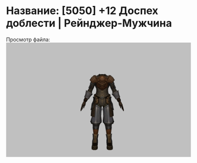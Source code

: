 # Название: [5050] +12 Доспех доблести | Рейнджер-Мужчина

Просмотр файла:
![p020019.png](p020019.png)